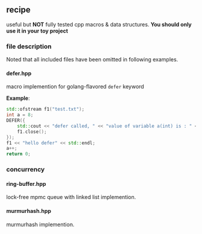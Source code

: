 ## recipe
useful but **NOT** fully tested cpp macros & data structures. **You should only use it in your toy project**

### file description
Noted that all included files have been omitted in following examples. 
#### defer.hpp
macro implemention for golang-flavored `defer` keyword

**Example**:
```cpp
std::ofstream f1("test.txt");
int a = 8;
DEFER({
    std::cout << "defer called, " << "value of variable a(int) is : " << a << std::endl;
    f1.close();
});
f1 << "hello defer" << std::endl;
a++;
return 0;
```

### concurrency
#### ring-buffer.hpp
lock-free mpmc queue with linked list implemention.
#### murmurhash.hpp
murmurhash implemention.
